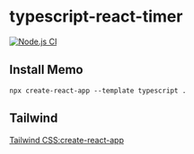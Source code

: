 # typescript-react-timer

[![Node.js CI](https://github.com/hironomiu/typescript-react-timer/actions/workflows/node.js.yml/badge.svg)](https://github.com/hironomiu/typescript-react-timer/actions/workflows/node.js.yml)

## Install Memo

```
npx create-react-app --template typescript .
```

## Tailwind

[Tailwind CSS:create-react-app](https://tailwindcss.com/docs/guides/create-react-app)

